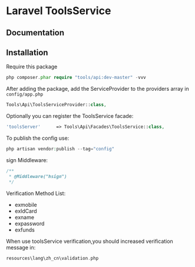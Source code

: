 # Laravel ToolsService

## Documentation

## Installation

Require this package  

```php
php composer.phar require "tools/api:dev-master" -vvv
```

After adding the package, add the ServiceProvider to the providers array in `config/app.php`

```php
Tools\Api\ToolsServiceProvider::class,
```

Optionally you can register the ToolsService facade:

```php
'toolsServer'      => Tools\Api\Facades\ToolsService::class,
```

To publish the config use:

```php
php artisan vendor:publish --tag="config"
```

sign Middleware:

```php
/**
 * @Middleware("hsign")
 */
```

Verification Method List:

- exmobile
- exIdCard
- exname
- expassword
- exfunds

When use toolsService verification,you should increased verification message in: 

```php
resources\lang\zh_cn\validation.php
```